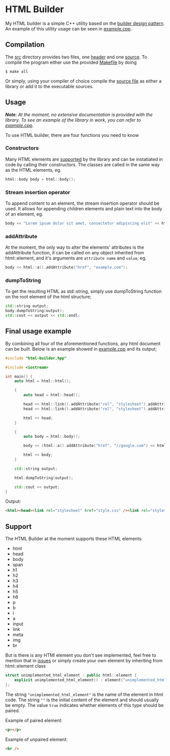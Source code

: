 # HTML Builder

My HTML builder is a simple C++ utility based on the [builder design pattern](https://en.wikipedia.org/wiki/Builder_pattern). An example of this utility usage can be seen in [example.cpp](example.cpp).

## Compilation

The [src](src) directory provides two files, one [header](src/html-builder.hpp) and one [source](src/html-builder.cpp). To compile the program either use the provided [Makefile](Makefile) by doing

```terminal
$ make all
```

Or simply, using your compiler of choice compile the [source file](src/html-builder.cpp) as either a library or add it to the executable sources.

## Usage

*__Note__: At the moment, no extensive documentation is provided with the library. To see an example of the library in work, you can refer to [example.cpp](example.cpp).*

To use HTML builder, there are four functions you need to know

### Constructors

Many HTML elements are [supported](#support) by the library and can be instatiated in code by calling their constructors. The classes are called in the same way as the HTML elements, eg.

```cpp
html::body body = html::body();
```

### Stream insertion operator

To append content to an element, the stream insertion operator should be used. It allows for appending children elements and plain text into the body of an element, eg.

```cpp
body << "Lorem ipsum dolor sit amet, consectetur adipiscing elit" << html::br();
```

### addAttribute

At the moment, the only way to alter the elements' attributes is the addAttribute function, it can be called on any object inherited from html::element, and it's arguments are `attribute name` and `value`, eg.

```cpp
body << html::a().addAttribute("href", "example.com");
```

### dumpToString

To get the resulting HTML as std::string, simply use dumpToString function on the root element of the html structure;

```cpp
std::string output;
body.dumpToString(output);
std::cout << output << std::endl;
```

## Final usage example

By combining all four of the aforementioned functions, any html document can be built. Below is an example showed in [example.cpp](example.cpp) and its output;

```cpp
#include "html-builder.hpp"

#include <iostream>

int main() {
	auto html = html::html();

	{
		auto head = html::head();

		head << html::link().addAttribute("rel", "stylesheet").addAttribute("href", "style.css");
		head << html::link().addAttribute("rel", "stylesheet").addAttribute("href", "index.css");

		html << head;
	}

	{
		auto body = html::body();

		body << (html::a().addAttribute("href", "//google.com") << html::img().addAttribute("src", "some_image.png"));

		html << body;
	}

	std::string output;

	html.dumpToString(output);

	std::cout << output;
}
```

Output:

```html
<html><head><link rel="stylesheet" href="style.css" /><link rel="stylesheet" href="index.css" /></head><body><a href="//google.com"><img src="some_image.png" /></a></body></html>
```

## Support

The HTML Builder at the moment supports these HTML elements:

- html
- head
- body
- span
- h1
- h2
- h3
- h4
- h5
- h6
- p
- b
- i
- a
- input
- link
- meta
- img
- br

But is there is any HTMl element you don't see implemented, feel free to mention that in [issues](https://github.com/doleckijakub/html-builder/issues) or simply create your own element by inheriting from html::element class

```cpp
struct unimplemented_html_element : public html::element {
	explicit unimplemented_html_element() : element("unimplemented_html_element", "", true) {}
};
```

The string `"unimplemented_html_element"` is the name of the element in html code.
The string `""` is the initial content of the element and should usually be empty.
The value `true` indicates whether elements of this type should be paired.

Example of paired element:
```html
<p></p>
```

Example of unpaired element:
```html
<br />
```
